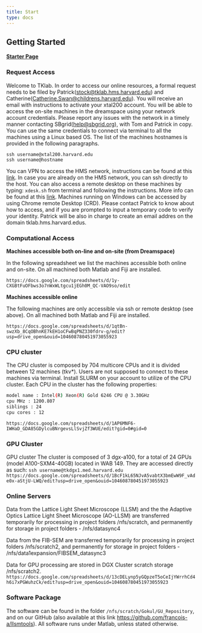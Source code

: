 ```yaml
---
title: Start
type: docs
---
```


## Getting Started

[**Starter Page**](https://sites.google.com/tklab.hms.harvard.edu/tkdataprocessing/home/1-getting-started?authuser=0)

### Request Access

Welcome to TKlab. In order to access our online resources, a formal request needs to be filed by Patrick(stock@tklab.hms.harvard.edu) and Catherine(Catherine.Swan@childrens.harvard.edu). You will receive an email with instructions to activate your xtal200 account. You will be able to access the on-site machines in the dreamspace using your network account credentials. Please report any issues with the network in a timely manner contacting SBgrid(help@sbgrid.org), with Tom and Patrick in copy.
You can use the same credentials to connect via terminal to all the machines using a Linux based OS. The list of the machines hostnames is provided in the following paragraphs.

```
ssh username@xtal200.harvard.edu
ssh username@hostname
```

You can VPN to access the HMS network, instructions can be found at this [link](https://it.hms.harvard.edu/service/vpn). In case you are already on the HMS network, you can ssh directly to the host. You can also access a remote desktop on these machines by typing:
`xdesk.sh`
from terminal and following the instructions. More info can be found at this [link](https://sbgrid.org/corewiki/bch3-kirchhausen.md).
Machines running on Windows can be accessed by using Chrome remote Desktop (CRD). Please contact Patrick to know about how to access, and if you are prompted to input a temporary code to verify your identity.
Patrick will be also in charge to create an email addres on the domain tklab.hms.harvard.edus.

### Computational Access

**Machines accessible both on-line and on-site (from Dreamspace)**

In the following spreadsheet we list the machines accessible both online and on-site. On all machined both Matlab and Fiji are installed.

`https://docs.google.com/spreadsheets/d/1y-CXGBtFuOFbws3o7nWxWLtgcu1jEGh0M_QC-VAO9so/edit`

**Machines accessible online**

The following machines are only accessible via ssh or remote desktop (see above). On all machined both Matlab and Fiji are installed.

`https://docs.google.com/spreadsheets/d/1qtBn-swzXb_8CqOBhnKE7kEH1oCFwBqPNZ330fdrv-g/edit?usp=drive_open&ouid=104608780451973055923`

### CPU cluster

The CPU cluster is composed by 704 multicore CPUs and it is divided between 12 machines (tkv\*). Users are not supposed to connect to these machines via terminal. Install SLURM on your account to utilize of the CPU cluster. Each CPU in the cluster has the following properties:

```bash
model name : Intel(R) Xeon(R) Gold 6246 CPU @ 3.30GHz
cpu MHz : 1200.807
siblings : 24
cpu cores : 12
```

`https://docs.google.com/spreadsheets/d/1AP6MNF6-IWHaD_GDA85GDylcuBNrgevsLlSvjZf3WUE/edit?gid=0#gid=0`

### GPU Cluster

GPU cluster
The cluster is composed of 3 dgx-a100, for a total of 24 GPUs (model A100-SXM4-40GB) located in WAB 149. They are accessed directly as such:
`ssh username@tkdgx1.med.harvard.edu`
`https://docs.google.com/spreadsheets/d/1BcF1kL65NJvA5vabtX3bmEwW9F_vAde0x-aStjU-LWQ/edit?usp=drive_open&ouid=104608780451973055923`

### Online Servers

Data from the Lattice Light Sheet Microscope (LLSM) and the the Adaptive Optics Lattice Light Sheet Microscope (AO-LLSM) are transferred temporarily for processing in project folders /nfs/scratch, and permanently for storage in project folders - /nfs/datasync4

Data from the FIB-SEM are transferred temporarily for processing in project folders /nfs/scratch2, and permanently for storage in project folders - /nfs/data1expansion/FIBSEM_datasync3

Data for GPU processing are stored in DGX Cluster scratch storage /nfs/scratch2.
`https://docs.google.com/spreadsheets/d/13cDELynp5yGQpzeT5oCeIjYWrrhCd4h6i7xPGWuhzCk/edit?usp=drive_open&ouid=104608780451973055923`

### Software Package

The software can be found in the folder `/nfs/scratch/Gokul/GU_Repository`, and on our GitHub (also available at this link https://github.com/francois-a/llsmtools). All software runs under Matlab, unless stated otherwise.
